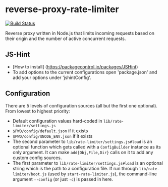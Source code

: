 # reverse-proxy-rate-limiter

[![Build Status](https://magnum.travis-ci.com/prezi/reverse-proxy-rate-limiter.svg?token=C6T3YoEYndcatuyXax7y&branch=master)](https://magnum.travis-ci.com/prezi/reverse-proxy-rate-limiter)

Reverse proxy written in Node.js that limits incoming requests based on their origin and the number of active concurrent requests.

## JS-Hint
* [How to install] (https://packagecontrol.io/packages/JSHint)
* To add options to the current configurations open 'package.json' and add your options under 'jshintConfig'.

## Configuration

There are 5 levels of configuration sources (all but the first one optional). From lowest to highest priority:

 * Default configuration values hard-coded in `lib/rate-limiter/settings.js`
 * `$PWD/config/default.json` if it exists
 * `$PWD/config/$NODE_ENV.json` if it exists
 * The second parameter to `lib/rate-limiter/settings.js#load` is an optional function which gets called with
   a `ConfigBuilder` instance as its only argument. It can make `add{Obj,File,Dir}` calls on it to add
   any custom config sources.
 * The first parameter to `lib/rate-limiter/settings.js#load` is an optional string which is the path to
   a configuration file. If run through `lib/rate-limiter/boot.js` (used by `start-rate-limiter.js`), the
   command-line argument `--config` (or just `-c`) is passed in here.
